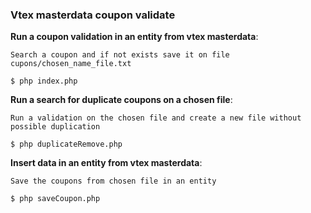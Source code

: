 ### Vtex masterdata coupon validate

**Run a coupon validation in an entity from vtex masterdata**:

```
Search a coupon and if not exists save it on file cupons/chosen_name_file.txt

$ php index.php
```

**Run a search for duplicate coupons on a chosen file**:

```
Run a validation on the chosen file and create a new file without possible duplication

$ php duplicateRemove.php
```

**Insert data in an entity from vtex masterdata**:

```
Save the coupons from chosen file in an entity

$ php saveCoupon.php
```